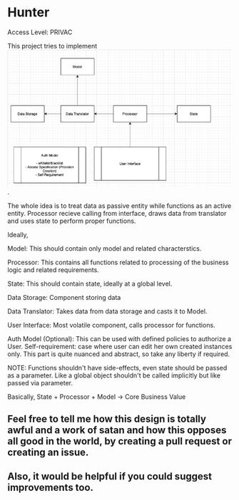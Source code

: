 # Hunter

Access Level: PRIVAC


This project tries to implement ![System Design](/sysdes.png).


The whole idea is to treat data as passive entity while functions as an active entity.
Processor recieve calling from interface, draws data from translator and uses state to perform proper functions.


Ideally,

Model: This should contain only model and related characterstics.

Processor: This contains all functions related to processing of the business logic and related requirements.

State: This should contain state, ideally at a global level.

Data Storage: Component storing data

Data Translator: Takes data from data storage and casts it to Model.

User Interface: Most volatile component, calls processor for functions.

Auth Model (Optional): This can be used with defined policies to authorize a User.
	Self-requirement: case where user can edit her own created instances only.
	This part is quite nuanced and abstract, so take any liberty if required.

NOTE: Functions shouldn't have side-effects, even state should be passed as a parameter.
Like a global object shouldn't be called implicitly but like passed via parameter.

Basically, State + Processor + Model -> Core Business Value

## Feel free to tell me how this design is totally awful and a work of satan and how this opposes all good in the world, by creating a pull request or creating an issue.
## Also, it would be helpful if you could suggest improvements too.